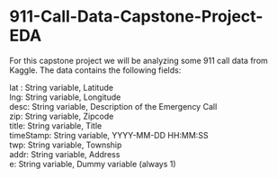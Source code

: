# 911-Call-Data-Capstone-Project- EDA

For this capstone project we will be analyzing some 911 call data from Kaggle. The data contains the following fields:

lat : String variable, Latitude <br>
lng: String variable, Longitude <br>
desc: String variable, Description of the Emergency Call<br>
zip: String variable, Zipcode<br>
title: String variable, Title<br>
timeStamp: String variable, YYYY-MM-DD HH:MM:SS<br>
twp: String variable, Township<br>
addr: String variable, Address<br>
e: String variable, Dummy variable (always 1)

